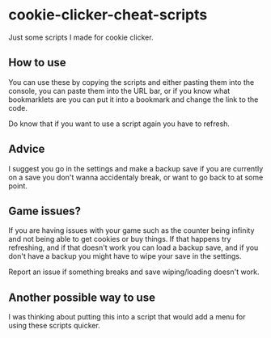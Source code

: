 # cookie-clicker-cheat-scripts
Just some scripts I made for cookie clicker.

## How to use
You can use these by copying the scripts and either pasting them into the console, you can paste them into the URL bar, or if you know what bookmarklets are you can put it into a bookmark and change the link to the code.

Do know that if you want to use a script again you have to refresh.

## Advice
I suggest you go in the settings and make a backup save if you are currently on a save you don't wanna accidentaly break, or want to go back to at some point.

## Game issues?
If you are having issues with your game such as the counter being infinity and not being able to get cookies or buy things. If that happens try refreshing, and if that doesn't work you can load a backup save, and if you don't have a backup you might have to wipe your save in the settings.

Report an issue if something breaks and save wiping/loading doesn't work.

## Another possible way to use
I was thinking about putting this into a script that would add a menu for using these scripts quicker.
